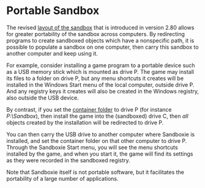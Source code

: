 # Portable Sandbox

The revised [layout of the sandbox](SandboxHierarchy.md) that is introduced in version 2.80 allows for greater portability of the sandbox across computers. By redirecting programs to create sandboxed objects which have a nonspecific path, it is possible to populate a sandbox on one computer, then carry this sandbox to another computer and keep using it.

For example, consider installing a game program to a portable device such as a USB memory stick which is mounted as drive P. The game may install its files to a folder on drive P, but any menu shortcuts it creates will be installed in the Windows Start menu of the local computer, outside drive P. And any registry keys it creates will also be created in the Windows registry, also outside the USB device.

By contrast, if you set the [container folder](SBControl_SandboxMenu.md#set-container-folder) to drive P (for instance _P:\Sandbox_), then install the game into the (sandboxed) drive C, then _all_ objects created by the installation will be redirected to drive P.

You can then carry the USB drive to another computer where Sandboxie is installed, and set the container folder on that other computer to drive P. Through the Sandboxie Start menu, you will see the menu shortcuts installed by the game, and when you start it, the game will find its settings as they were recorded in the sandboxed registry.

Note that Sandboxie itself is not portable software, but it facilitates the portability of a large number of applications.
